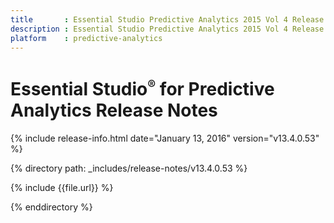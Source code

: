 ```yaml
---
title       : Essential Studio Predictive Analytics 2015 Vol 4 Release Notes
description : Essential Studio Predictive Analytics 2015 Vol 4 Release Notes
platform    : predictive-analytics
---
```


# Essential Studio<sup style="font-size:70%">&reg;</sup> for Predictive Analytics Release Notes

{% include release-info.html date="January 13, 2016" version="v13.4.0.53" %} 

{% directory path: _includes/release-notes/v13.4.0.53 %}

{% include {{file.url}} %}

{% enddirectory %}